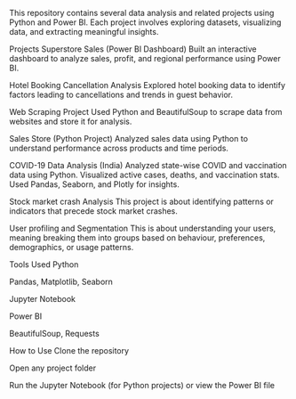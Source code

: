 This repository contains several data analysis and related projects using Python and Power BI. Each project involves exploring datasets, visualizing data, and extracting meaningful insights.

Projects
Superstore Sales (Power BI Dashboard)
Built an interactive dashboard to analyze sales, profit, and regional performance using Power BI.

Hotel Booking Cancellation Analysis
Explored hotel booking data to identify factors leading to cancellations and trends in guest behavior.

Web Scraping Project
Used Python and BeautifulSoup to scrape data from websites and store it for analysis.

Sales Store (Python Project)
Analyzed sales data using Python to understand performance across products and time periods.

COVID-19 Data Analysis (India)
Analyzed state-wise COVID and vaccination data using Python. Visualized active cases, deaths, and vaccination stats. Used Pandas, Seaborn, and Plotly for insights.

Stock market crash Analysis
This project is about identifying patterns or indicators that precede stock market crashes.

User profiling and Segmentation
This is about understanding your users, meaning breaking them into groups based on behaviour, preferences, demographics, or usage patterns.

Tools Used
Python

Pandas, Matplotlib, Seaborn

Jupyter Notebook

Power BI

BeautifulSoup, Requests

How to Use
Clone the repository

Open any project folder

Run the Jupyter Notebook (for Python projects) or view the Power BI file

